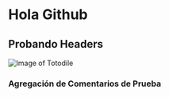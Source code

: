 # Hola Github
## Probando Headers



![Image of Totodile]([https://octodex.github.com/images/yaktocat.png](https://th.bing.com/th/id/R.48440ec25d1c299deb0ecc0a5e127df1?rik=s1RXOzzZ%2fE3J5w&riu=http%3a%2f%2fdreager1.files.wordpress.com%2f2012%2f04%2ftotodile_by_pokesafari.png&ehk=jkNfpAvD4PJrzFTwaNCC8to2sO6xQ98gLZLJyCBpsCk%3d&risl=&pid=ImgRaw&r=0))

















### Agregación de Comentarios de Prueba
